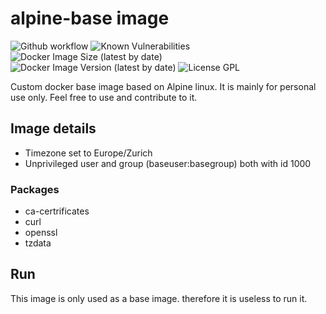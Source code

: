 # alpine-base image

![Github workflow](https://github.com/thwint/docker/actions/workflows/base.yml/badge.svg)
![Known Vulnerabilities](https://snyk.io/test/github/{username}/{repo}/badge.svg)
![Docker Image Size (latest by date)](https://img.shields.io/docker/image-size/thwint/alpine-base)
![Docker Image Version (latest by date)](https://img.shields.io/docker/v/thwint/alpine-base)
![License GPL](https://img.shields.io/badge/license-GPL-blue.svg)

Custom docker base image based on Alpine linux. It is mainly for personal use only. Feel free to use and contribute to it.

## Image details

* Timezone set to Europe/Zurich
* Unprivileged user and group (baseuser:basegroup) both with id 1000

### Packages

* ca-certrificates
* curl
* openssl
* tzdata

## Run

This image is only used as a base image. therefore it is useless to run it.
